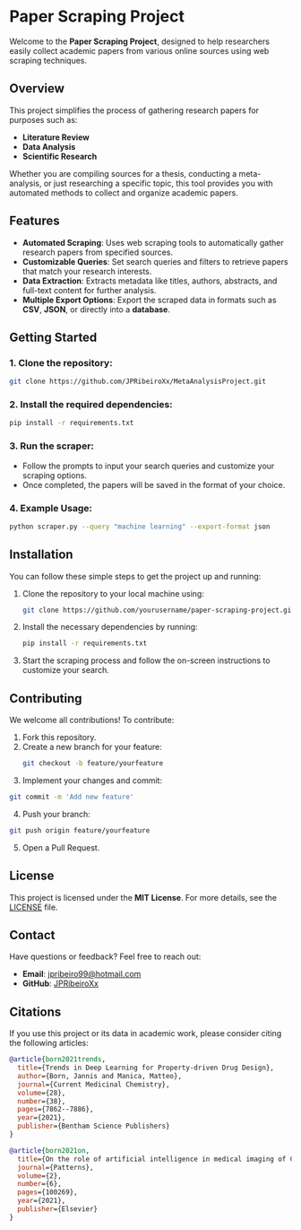 # Paper Scraping Project

Welcome to the **Paper Scraping Project**, designed to help researchers easily collect academic papers from various online sources using web scraping techniques.

## Overview
This project simplifies the process of gathering research papers for purposes such as:
- **Literature Review**
- **Data Analysis**
- **Scientific Research**

Whether you are compiling sources for a thesis, conducting a meta-analysis, or just researching a specific topic, this tool provides you with automated methods to collect and organize academic papers.

## Features
- **Automated Scraping**: Uses web scraping tools to automatically gather research papers from specified sources.
- **Customizable Queries**: Set search queries and filters to retrieve papers that match your research interests.
- **Data Extraction**: Extracts metadata like titles, authors, abstracts, and full-text content for further analysis.
- **Multiple Export Options**: Export the scraped data in formats such as **CSV**, **JSON**, or directly into a **database**.

## Getting Started

### 1. Clone the repository:
```bash
git clone https://github.com/JPRibeiroXx/MetaAnalysisProject.git
```

### 2. Install the required dependencies:
```bash
pip install -r requirements.txt
```

### 3. Run the scraper:
- Follow the prompts to input your search queries and customize your scraping options.
- Once completed, the papers will be saved in the format of your choice.

### 4. Example Usage:
```bash
python scraper.py --query "machine learning" --export-format json
```

## Installation

You can follow these simple steps to get the project up and running:

1. Clone the repository to your local machine using:
    ```bash
    git clone https://github.com/yourusername/paper-scraping-project.git
    ```

2. Install the necessary dependencies by running:
    ```bash
    pip install -r requirements.txt
    ```

3. Start the scraping process and follow the on-screen instructions to customize your search.

## Contributing

We welcome all contributions! To contribute:

1. Fork this repository.
2. Create a new branch for your feature:
   ```bash
   git checkout -b feature/yourfeature
   ```
3. Implement your changes and commit:
```bash
git commit -m 'Add new feature'
```
4. Push your branch:
```bash
git push origin feature/yourfeature
```
5. Open a Pull Request.

## License

This project is licensed under the **MIT License**. For more details, see the [LICENSE](LICENSE) file.

## Contact

Have questions or feedback? Feel free to reach out:

- **Email**: [jpribeiro99@hotmail.com](mailto:jpribeiro99@hotmail.com)
- **GitHub**: [JPRibeiroXx](https://github.com/JPRibeiroXx)

## Citations

If you use this project or its data in academic work, please consider citing the following articles:

```bibtex
@article{born2021trends,
  title={Trends in Deep Learning for Property-driven Drug Design},
  author={Born, Jannis and Manica, Matteo},
  journal={Current Medicinal Chemistry},
  volume={28},
  number={38},
  pages={7862--7886},
  year={2021},
  publisher={Bentham Science Publishers}
}

@article{born2021on,
  title={On the role of artificial intelligence in medical imaging of COVID-19},
  journal={Patterns},
  volume={2},
  number={6},
  pages={100269},
  year={2021},
  publisher={Elsevier}
}
```
